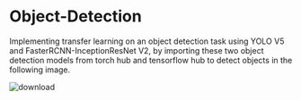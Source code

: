 # Object-Detection
Implementing transfer learning on an object detection task using YOLO V5 and FasterRCNN-InceptionResNet V2, by importing these two object detection models from torch hub and tensorflow hub to detect objects in the following image. </p>
![download](https://github.com/AYassin01/Object-Detection/assets/106158907/2e6c2455-9918-4ca4-bab6-fe3171ef85a8)
